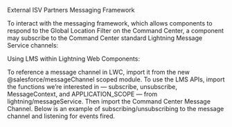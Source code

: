 External ISV Partners Messaging Framework

To interact with the messaging framework, which allows components to respond to the Global Location Filter on the Command Center, a component may subscribe to the Command Center standard Lightning Message Service channels:

Using LMS within Lightning Web Components:

To reference a message channel in LWC, import it from the new @salesforce/messageChannel scoped module. To use the LMS APIs, import the functions we’re interested in — subscribe, unsubscribe, MessageContext, and APPLICATION_SCOPE — from lightning/messageService. Then import the Command Center Message Channel. Below is an example of subscribing/unsubscribing to the message channel and listening for events fired.
